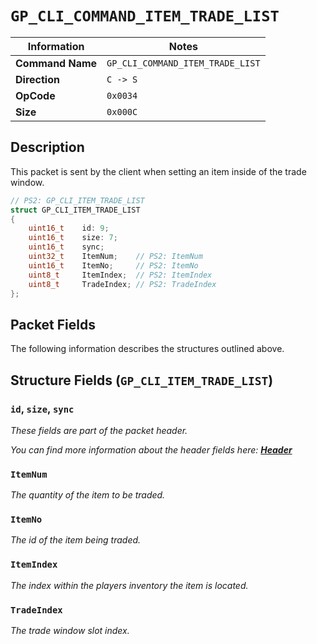 # `GP_CLI_COMMAND_ITEM_TRADE_LIST`

| Information               | Notes |
|---                        |---    |
| **Command Name**          | `GP_CLI_COMMAND_ITEM_TRADE_LIST` |
| **Direction**             | `C -> S` |
| **OpCode**                | `0x0034` |
| **Size**                  | `0x000C` |

## Description

This packet is sent by the client when setting an item inside of the trade window.

```cpp
// PS2: GP_CLI_ITEM_TRADE_LIST
struct GP_CLI_ITEM_TRADE_LIST
{
    uint16_t    id: 9;
    uint16_t    size: 7;
    uint16_t    sync;
    uint32_t    ItemNum;    // PS2: ItemNum
    uint16_t    ItemNo;     // PS2: ItemNo
    uint8_t     ItemIndex;  // PS2: ItemIndex
    uint8_t     TradeIndex; // PS2: TradeIndex
};
```

## Packet Fields

The following information describes the structures outlined above.

## Structure Fields (`GP_CLI_ITEM_TRADE_LIST`)

### `id`, `size`, `sync`

_These fields are part of the packet header._

_You can find more information about the header fields here: [**Header**](/world/HEADER.md)_

### `ItemNum`

_The quantity of the item to be traded._

### `ItemNo`

_The id of the item being traded._

### `ItemIndex`

_The index within the players inventory the item is located._

### `TradeIndex`

_The trade window slot index._
